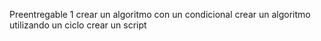 Preentregable 1
crear un algoritmo con un condicional
crear un algoritmo utilizando un ciclo
crear un script
